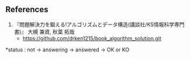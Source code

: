 ## References
1. 『問題解決力を鍛える!アルゴリズムとデータ構造(講談社/KS情報科学専門書)』 大槻 兼資, 秋葉 拓哉
	- <https://github.com/drken1215/book_algorithm_solution.git>

\*status : not -> answering -> answered -> OK or KO
